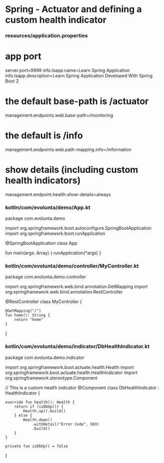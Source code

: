 # Spring - Actuator and defining a custom health indicator




### resources/application.properties
# app port
server.port=9999
info.lsapp.name=Learn Spring Application
info.lsapp.description=Learn Spring Application Developed With Spring Boot 2
# the default base-path is /actuator
management.endpoints.web.base-path=/monitoring
# the default is /info
management.endpoints.web.path-mapping.info=/information
# show details (including custom health indicators)
management.endpoint.health.show-details=always










### kotlin/com/evolunta/demo/App.kt
package com.evolunta.demo

import org.springframework.boot.autoconfigure.SpringBootApplication
import org.springframework.boot.runApplication

@SpringBootApplication
class App

fun main(args: Array<String>) {
	runApplication<App>(*args)
}










### kotlin/com/evolunta/demo/controller/MyController.kt
package com.evolunta.demo.controller

import org.springframework.web.bind.annotation.GetMapping
import org.springframework.web.bind.annotation.RestController

@RestController
class MyController {

    @GetMapping("/")
    fun home(): String {
        return "home"
    }
}










### kotlin/com/evolunta/demo/indicator/DbHealthIndicator.kt
package com.evolunta.demo.indicator

import org.springframework.boot.actuate.health.Health
import org.springframework.boot.actuate.health.HealthIndicator
import org.springframework.stereotype.Component

// This is a custom health indicator
@Component
class DbHealthIndicator : HealthIndicator {

    override fun health(): Health {
        return if (isDbUp()) {
            Health.up().build()
        } else {
            Health.down()
                .withDetail("Error Code", 503)
                .build()
        }
    }

    private fun isDbUp() = false
}
